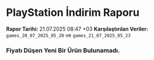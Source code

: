 # PlayStation İndirim Raporu

**Rapor Tarihi:** 21.07.2025 08:47 +03
**Karşılaştırılan Veriler:** `games_20_07_2025_05_20` ve `games_21_07_2025_05_23`

### Fiyatı Düşen Yeni Bir Ürün Bulunamadı.
